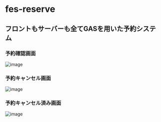 # fes-reserve
## フロントもサーバーも全てGASを用いた予約システム

### 予約確認画面
![image](https://user-images.githubusercontent.com/55916047/201542385-653a6abc-0c91-4bf9-a5b1-21645c1af232.png)

### 予約キャンセル画面
![image](https://user-images.githubusercontent.com/55916047/201542422-02d0449b-8c83-4d02-8e1f-ec43c889fa00.png)

### 予約キャンセル済み画面
![image](https://user-images.githubusercontent.com/55916047/201542454-48428102-7533-47fa-a77c-3fec1ac3dd9c.png)
